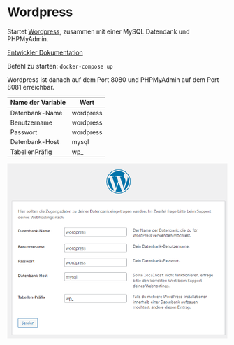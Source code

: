 # Wordpress

Startet [Wordpress](https://wordpress.org), zusammen mit einer MySQL Datendank und PHPMyAdmin. 

[Entwickler Dokumentation](https://codex.wordpress.org/)

Befehl zu starten: ```docker-compose up```

Wordpress ist danach auf dem Port 8080 und PHPMyAdmin auf dem Port 8081 erreichbar.

Name der Variable | Wert
---|---
Datenbank-Name | wordpress
Benutzername | wordpress
Passwort | wordpress
Datenbank-Host | mysql
TabellenPräfig | wp_

![Screenshot der Installation](Config.PNG)